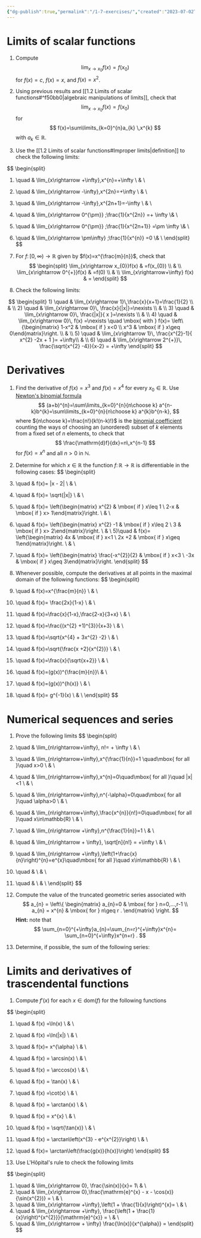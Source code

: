 ```yaml
---
{"dg-publish":true,"permalink":"/1-7-exercises/","created":"2023-07-02T17:05:44.464+02:00","updated":"2023-07-23T16:44:48.392+02:00"}
---
```


# Limits of scalar functions

1) Compute   
$$ 
\lim_{x\rightarrow x_{0}} f(x)= f(x_{0})
$$
for $f(x)=c$, $f(x)=x$, and $f(x)=x^{2}$.



2) Using previous results and [[1.2 Limits of scalar functions#^f50bb0\|algebraic manipulations of limits]], check that 
$$ 
\lim_{x\rightarrow x_{0}} f(x)= f(x_{0})
$$
for
$$
f(x)=\sum\limits_{k=0}^{n}a_{k} \,x^{k}
$$
with $a_{k}\in\mathbb{R}$.

3) Use the [[1.2 Limits of scalar functions#Improper limits\|definition]] to check the following limits: 

$$
\begin{split}
1) \quad & \lim_{x\rightarrow +\infty}\,x^{n}=+\infty \\ & \\
2) \quad & \lim_{x\rightarrow -\infty}\,x^{2n}=+\infty \\ & \\
3) \quad & \lim_{x\rightarrow -\infty}\,x^{2n+1}=-\infty \\ & \\
4) \quad & \lim_{x\rightarrow 0^{\pm}} \;\frac{1}{x^{2n}} =+ \infty \\& \\
5) \quad & \lim_{x\rightarrow 0^{\pm}} \;\frac{1}{x^{2n+1}} =\pm \infty \\& \\
6)   \quad & \lim_{x\rightarrow \pm\infty} \;\frac{1}{x^{n}} =0 \\& \\
\end{split}
$$

4) For $f\colon[0,\infty)\rightarrow\mathbb{R}$ given by $f(x)=x^{\frac{m}{n}}$, check that
$$
\begin{split}
\lim_{x\rightarrow x_{0}}f(x) & =f(x_{0}) \\ & \\
\lim_{x\rightarrow 0^{+}}f(x) & =f(0) \\ & \\
\lim_{x\rightarrow+\infty} f(x) & =  
\end{split}
$$

5) Check the following limits: 

$$
\begin{split} 1) \quad & \lim_{x\rightarrow 1}\,\frac{x}{x+1}=\frac{1}{2}  \\ & \\
2) \quad &  \lim_{x\rightarrow 0}\, \frac{x}{|x|}=\nexists \\ & \\
3) \quad &  \lim_{x\rightarrow 0}\, \frac{|x|}{ x }=\nexists \\ & \\
4) \quad &  \lim_{x\rightarrow 0}\, f(x) =\nexists \quad \mbox{ with } f(x)= \left\{\begin{matrix} 1-x^2 & \mbox{ if } x<0 \\ x^3 & \mbox{ if } x\geq 0\end{matrix}\right.  \\ & \\
5)  \quad &  \lim_{x\rightarrow 1}\, \frac{x^{2}-1}{ x^{2} -2x + 1 }= +\infty\\ & \\
6) \quad &  \lim_{x\rightarrow 2^{+}}\, \frac{\sqrt{x^{2} -4}}{x-2} = +\infty
\end{split}
$$
 


# Derivatives 

1) Find the derivative of  $f(x)=x^{3}$ and $f(x)=x^{4}$ for every $x_{0}\in\mathbb{R}$. Use  [Newton's binomial formula](https://en.wikipedia.org/wiki/Binomial_theorem)
$$
(a+b)^{n}=\sum\limits_{k=0}^{n}{n\choose k} a^{n-k}b^{k}=\sum\limits_{k=0}^{n}{n\choose k} a^{k}b^{n-k},
$$
where ${n\choose k}=\frac{n!}{k!(n-k)!}$ is the [binomial coefficient](https://en.wikipedia.org/wiki/Binomial_coefficient) counting the ways of choosing an (unordered) subset of _k_ elements from a fixed set of _n_ elements, to check that 
$$
\frac{\mathrm{d}f}{dx}=n\,x^{n-1}
$$
for $f(x)=x^{n}$ and all $n>0$ in $\mathbb{N}$.

2) Determine for which $x\in\mathbb{R}$ the function $f\colon \mathbb{R}\rightarrow\mathbb{R}$ is differentiable in the following cases:
$$
\begin{split}
1) \quad & f(x)= |x - 2| \\ & \\
2) \quad & f(x)= \sqrt{|x|} \\ & \\
3) \quad & f(x)= \left\{\begin{matrix}  x^{2} & \mbox{ if } x\leq 1 \\ 2-x & \mbox{ if } x> 1\end{matrix}\right. \\ & \\
4) \quad & f(x)= \left\{\begin{matrix} x^{2} -1 & \mbox{ if } x\leq 2 \\  3 & \mbox{ if } x> 2\end{matrix}\right. \\ & \\
5)\quad & f(x)= \left\{\begin{matrix}  4x & \mbox{ if } x<1 \\ 2x +2 & \mbox{ if } x\geq 1\end{matrix}\right. \\ & \\
6) \quad & f(x)= \left\{\begin{matrix}  \frac{-x^{2}}{2}  & \mbox{ if } x<3 \\ -3x & \mbox{ if } x\geq 3\end{matrix}\right.
\end{split}
$$

3) Whenever possible, compute the derivatives at all points in the maximal domain of the following functions:
$$
\begin{split}
1) \quad &  f(x)=x^{\frac{m}{n}}  \\  & \\
2) \quad &  f(x)= \frac{2x}{1-x}  \\  & \\
3) \quad &  f(x)=\frac{x}{1-x}\,\frac{2-x}{3+x}  \\  & \\
4) \quad &  f(x)=\frac{(x^{2} +1)^{3}}{x+3}   \\  & \\
5) \quad &  f(x)=\sqrt{x^{4} + 3x^{2} -2}  \\  & \\
6) \quad &  f(x)=\sqrt{\frac{x +2}{x^{2}}}  \\  & \\
7) \quad &  f(x)=\frac{x}{\sqrt{x+2}}  \\  & \\
8) \quad &    f(x)=(g(x))^{\frac{m}{n}}\\  & \\
9) \quad &  f(x)=(g(x))^{h(x)}  \\  & \\
10) \quad &  f(x)= g^{-1}(x)  \\  & \\
\end{split}
$$


# Numerical sequences and series

1) Prove the following limits
$$
\begin{split}
1) \quad & \lim_{n\rightarrow+\infty}\, n!= + \infty \\ & \\
2) \quad & \lim_{n\rightarrow+\infty}\,x^{\frac{1}{n}}=1 \quad\mbox{ for all }\quad x>0 \\ & \\
3) \quad & \lim_{n\rightarrow+\infty}\,x^{n}=0\quad\mbox{ for all }\quad |x|<1     \\ & \\
4) \quad & \lim_{n\rightarrow+\infty}\,n^{-\alpha}=0\quad\mbox{ for all }\quad \alpha>0    \\ & \\
5) \quad &  \lim_{n\rightarrow+\infty}\,\frac{x^{n}}{n!}=0\quad\mbox{ for all }\quad x\in\mathbb{R}    \\ & \\
6) \quad &  \lim_{n\rightarrow +\infty}\,n^{\frac{1}{n}}=1  \\ & \\
7) \quad & \lim_{n\rightarrow + \infty}\, \sqrt[n]{n!} = +\infty  \\ & \\
8) \quad & \lim_{n\rightarrow +\infty}\,\left(1+\frac{x}{n}\right)^{n}=e^{x}\quad\mbox{ for all }\quad x\in\mathbb{R}    \\ & \\
9) \quad &     \\ & \\
10) \quad &     \\ & \\
\end{split}
$$

2) Compute the value of the truncated geometric series associated with 
$$
a_{n} = \left\{ \begin{matrix} a_{n}=0 & \mbox{ for } n=0,...,r-1 \\ a_{n} = x^{n} & \mbox{ for } n\geq r . \end{matrix} \right.
$$
**Hint:** note that
$$
\sum_{n=0}^{+\infty}a_{n}=\sum_{n=r}^{+\infty}x^{n}= \sum_{n=0}^{+\infty}x^{n+r} .
$$

3) Determine, if possible, the sum of the following series:


# Limits and derivatives of trascendental functions

1)  Compute $f'(x)$ for each $x\in\mathrm{dom}(f)$ for the following functions

$$
\begin{split} 
1) \quad &  f(x) =\ln(x) \\ & \\ 
2) \quad & f(x) =\ln(|x|) \\ & \\
3) \quad & f(x)= x^{\alpha}   \\ & \\
4) \quad & f(x) = \arcsin(x) \\ & \\
5) \quad & f(x) = \arccos(x) \\ & \\
6) \quad & f(x) = \tan(x)  \\ & \\
7) \quad & f(x) =\cot(x) \\ & \\
8) \quad & f(x) = \arctan(x) \\ & \\
9) \quad & f(x) =  x^{x} \\ & \\
10) \quad & f(x) = \sqrt{\tan(x)} \\ & \\
11) \quad & f(x) = \arctan\left(x^{3} - e^{x^{2}}\right) \\ & \\
12) \quad & f(x)= \arctan\left(\frac{g(x)}{h(x)}\right)
\end{split}
$$


5) Use L'Hôpital's rule to check the following limits

$$
\begin{split} 
1) \quad & \lim_{x\rightarrow 0}\, \frac{\sin(x)}{x}= 1\\ & \\
2) \quad & \lim_{x\rightarrow 0}\,\frac{\mathrm{e}^{x} - x - \cos(x)}{\sin(x^{2})} =  \\ & \\
3) \quad & \lim_{x\rightarrow +\infty}\,\left(1 + \frac{1}{x}\right)^{x}=  \\ & \\
4) \quad & \lim_{x\rightarrow +\infty}\, \frac{\left(1 + \frac{1}{x}\right)^{x^{2}}}{\mathrm{e}^{x}} = \\ & \\
5) \quad & \lim_{x\rightarrow + \infty} \frac{\ln(x)}{x^{\alpha}} =
\end{split}
$$



